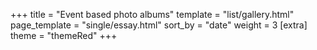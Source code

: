 +++
title = "Event based photo albums"
template = "list/gallery.html"
page_template = "single/essay.html"
sort_by = "date"
weight = 3
[extra]
theme = "themeRed"
+++
